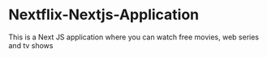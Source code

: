 # Nextflix-Nextjs-Application
This is a Next JS application where you can watch free movies, web series and tv shows
